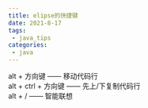 ```yaml
---
title: elipse的快捷键
date: 2021-8-17
tags:
 - java_tips
categories: 
 - java
---
```

alt + 方向键 —— 移动代码行<br>
alt + ctrl + 方向键 —— 先上/下复制代码行<br>
alt + / —— 智能联想<br>